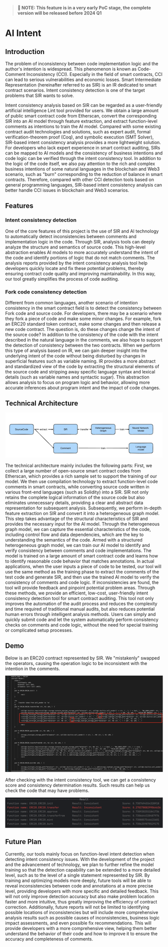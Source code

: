 > **📢 NOTE: This feature is in a very early PoC stage, the complete version will be released before 2024 Q1**

# AI Intent

## Introduction

The problem of inconsistency between code implementation logic and the author's intention is widespread. This phenomenon is known as Code-Comment Inconsistency (CCI). Especially in the field of smart contracts, CCI can lead to serious vulnerabilities and economic losses. Smart Intermediate Representation (hereinafter referred to as SIR) is an IR dedicated to smart contract scenarios. Intent consistency detection is one of the target problems that SIR wants to solve.

Intent consistency analysis based on SIR can be regarded as a user-friendly artificial intelligence Lint tool provided for users. We obtain a large amount of public smart contract code from Etherscan, convert the corresponding SIR into an AI model through feature extraction, and extract function-level comments as intentions to train the AI model. Compared with some existing contract audit technologies and solutions, such as expert audit, formal verification-theorem proof (Coq), and symbolic execution (SMT Solver), SIR-based intent consistency analysis provides a more lightweight solution. For developers who lack expert experience in smart contract auditing, SIRs can be mapped to AI models and the consistency of business intentions and code logic can be verified through the intent consistency tool. In addition to the logic of the code itself, we also pay attention to the rich and complex business intentions of some natural languages in the blockchain and Web3 scenario, such as "burn" corresponding to the reduction of balance in smart contracts. Therefore, compared with other CCI detection tools based on general programming languages, SIR-based intent consistency analysis can better handle CCI issues in blockchain and Web3 scenarios.

## Features

### Intent consistency detection

One of the core features of this project is the use of SIR and AI technology to automatically detect inconsistencies between comments and implementation logic in the code. Through SIR, analysis tools can deeply analyze the structure and semantics of source code. This high-level abstraction enables AI models to more accurately understand the intent of the code and identify portions of logic that do not match comments. The analysis reports provided by the intent consistency analysis tool help developers quickly locate and fix these potential problems, thereby ensuring contract code quality and improving maintainability. In this way, our tool greatly simplifies the process of code auditing.

### Fork code consistency detection

Different from common languages, another scenario of intention consistency in the smart contract field is to detect the consistency between Fork code and source code. For developers, there may be a scenario where they fork a piece of code and make some minor changes. For example, fork an ERC20 standard token contract, make some changes and then release a new code contract. The question is, do these changes change the intent of the source code? In addition to the consistency of the code with the intent described in the natural language in the comments, we also hope to support the detection of consistency between the two contracts. When we perform this type of analysis based on IR, we can gain deeper insight into the underlying intent of the code without being disturbed by changes in superficial features such as variable naming. IR provides a more abstract and standardized view of the code by extracting the structural elements of the source code and stripping away specific language syntax and lexical details (such as variable names and syntactic sugar). This abstraction allows analysis to focus on program logic and behavior, allowing more accurate inferences about program intent and the impact of code changes.

## Technical Architecture

![tech](/ai_intent/tech.jpg)

The technical architecture mainly includes the following parts:
First, we collect a large number of open-source smart contract codes from Etherscan, which provides a rich sample set to support the training of our model. We then use compilation technology to extract function-level code comments in smart contracts, while converting source code written in various front-end languages (such as Solidity) into a SIR. SIR not only retains the complete logical information of the source code but also eliminates unnecessary details, providing a clear and abstract data representation for subsequent analysis.
Subsequently, we perform in-depth feature extraction on SIR and convert it into a heterogeneous graph model. This step takes advantage of the structural characteristics of SIR and provides the necessary input for the AI model. Through the heterogeneous graph model, we can capture the essential characteristics of the code, including control flow and data dependencies, which are the key to understanding the semantics of the code.
Armed with a structured heterogeneous graph model, we can train our AI model to identify and verify consistency between comments and code implementations. The model is trained on a large amount of smart contract code and learns how to identify reasonable code behavior that matches annotations.
In actual applications, when the user inputs a piece of code to be tested, our tool will use the same method as the training phase to extract the comments of the test code and generate SIR, and then use the trained AI model to verify the consistency of comments and code logic. If inconsistencies are found, the tool will provide feedback and pinpoint potential problem areas.
Through these methods, we provide an efficient, low-cost, user-friendly intent consistency detection tool for smart contract auditing. This tool not only improves the automation of the audit process and reduces the complexity and time required of traditional manual audits, but also reduces potential human errors through intelligent analysis methods. Users can simply and quickly submit code and let the system automatically perform consistency checks on comments and code logic, without the need for special training or complicated setup processes.

## Demo

Below is an ERC20 contract represented by SIR. We "mistakenly" swapped the operators, causing the operation logic to be inconsistent with the intention in the comments.

![SIR](/ai_intent/SIR.png)

After checking with the intent consistency tool, we can get a consistency score and consistency determination results. Such results can help us check the code that may have problems.

![result](/ai_intent/result.png)

## Future Plan

Currently, our tools mainly focus on function-level intent detection when detecting intent consistency issues. With the development of the project and the advancement of technology, we plan to further refine the model training so that the detection capability can be extended to a more detailed level, such as to the level of a single statement represented by SIR.
By training and optimizing models more deeply, future tools will be able to reveal inconsistencies between code and annotations at a more precise level, providing developers with more specific and detailed feedback. This will not only improve detection accuracy but also make problem location faster and more intuitive, thus greatly improving the efficiency of contract correction.
Additionally, future reports will not be limited to identifying possible locations of inconsistencies but will include more comprehensive analysis results such as possible causes of inconsistencies, business logic impact assessments, and even possible fix recommendations. This will provide developers with a more comprehensive view, helping them better understand the behavior of their code and how to improve it to ensure the accuracy and completeness of comments.
